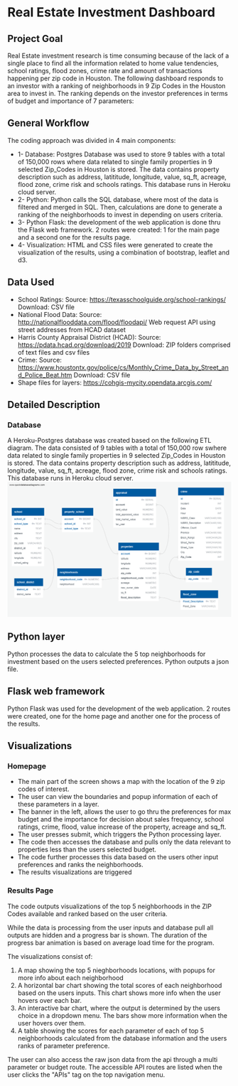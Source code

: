 # Real Estate Investment Dashboard

## Project Goal
Real Estate investment research is time consuming because of the lack of a single place to find all the information related to home value tendencies, school ratings, flood zones, crime rate and amount of transactions happening per zip code in Houston. The following dashboard responds to an investor with a ranking of neighborhoods in 9 Zip Codes in the Houston area to invest in. The ranking depends on the investor preferences in terms of budget and importance of 7 parameters: 

## General Workflow
The coding approach was divided in 4 main components:
* 1-	Database: Postgres Database was used to store 9 tables with a total of 150,000 rows where data related to single family properties in 9 selected Zip_Codes in Houston is stored. The data contains property description such as address, latititude, longitude, value, sq_ft, acreage, flood zone, crime risk and schools ratings. This database runs in Heroku cloud server.
* 2-	Python: Python calls the SQL database, where most of the data is filtered and merged in SQL. Then, calculations are done to generate a ranking of the neighborhoods to invest in depending on users criteria.
* 3-	Python Flask: the development of the web application is done thru the Flask web framework. 2 routes were created: 1 for the main page and a second one for the results page.
* 4-	Visualization: HTML and CSS files were generated to create the visualization of the results, using a combination of bootstrap, leaflet and d3.

## Data Used
* School Ratings: 
Source: https://texasschoolguide.org/school-rankings/ 
Download: CSV file
* National Flood Data: 
Source: http://nationalflooddata.com/flood/floodapi/ 
Web request API using street addresses from HCAD dataset
* Harris County Appraisal District (HCAD): 
Source: https://pdata.hcad.org/download/2019
Download: ZIP folders comprised of text files and csv files
* Crime:
Source: https://www.houstontx.gov/police/cs/Monthly_Crime_Data_by_Street_and_Police_Beat.htm
Download: CSV file
* Shape files for layers: https://cohgis-mycity.opendata.arcgis.com/


## Detailed Description

### Database
A Heroku-Postgres database was created based on the following ETL diagram. The data consisted of 9 tables with a total of 150,000 row swhere data related to single family properties in 9 selected Zip_Codes in Houston is stored. The data contains property description such as address, latititude, longitude, value, sq_ft, acreage, flood zone, crime risk and schools ratings. This database runs in Heroku cloud server.
![Figure1](Images/ETL.png)

## Python layer
Python processes the data to calculate the 5 top neighborhoods for investment based on the users selected preferences. Python outputs a json file.

## Flask web framework
Python Flask was used for the development of the web application. 2 routes were created, one for the home page and another one for the process of the results.

## Visualizations
### Homepage
* The main part of the screen shows a map with the location of the 9 zip codes of interest.
* The user can view the boundaries and popup information of each of these parameters in a layer.
* The banner in the left, allows the user to go thru the preferences for max budget and the importance for decision about sales frequency, school ratings, crime, flood, value increase of the property, acreage and sq_ft.
* The user presses submit, which triggers the Python processing layer.
* The code then accesses the database and pulls only the data relevant to properties less than the users selected budget.
* The code further processes this data based on the users other input preferences and ranks the neighborhoods.
* The results visualizations are triggered

### Results Page
The code outputs visualizations of the top 5 neighborhoods in the ZIP Codes available and ranked based on the user criteria.

While the data is processing from the user inputs and database pull all outputs are hidden and a progress bar is shown.  The duration of the progress bar animation is
based on average load time for the program.

The visualizations consist of:
1) A map showing the top 5 nieghborhoods locations, with popups for more info about each neighborhood
2) A horizontal bar chart showing the total scores of each neighborhood based on the users inputs.  This chart shows more info when the user hovers over each bar.
3) An interactive bar chart, where the output is determined by the users choice in a dropdown menu.  The bars show more information when the user hovers over them.
4) A table showing the scores for each parameter of each of top 5 neighborhoods calculated from the database information and the users ranks of parameter preference.

The user can also access the raw json data from the api through a multi parameter or budget route.  The accessible API routes are listed when
the user clicks the "APIs" tag on the top navigation menu.
